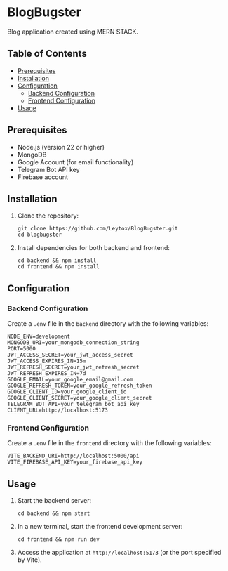 # BlogBugster

Blog application created using MERN STACK. 

## Table of Contents
- [Prerequisites](#prerequisites)
- [Installation](#installation)
- [Configuration](#configuration)
  - [Backend Configuration](#backend-configuration)
  - [Frontend Configuration](#frontend-configuration)
- [Usage](#usage)

## Prerequisites

- Node.js (version 22 or higher)
- MongoDB
- Google Account (for email functionality)
- Telegram Bot API key
- Firebase account

## Installation

1. Clone the repository:
   ```
   git clone https://github.com/Leytox/BlogBugster.git
   cd blogbugster
   ```

2. Install dependencies for both backend and frontend:
   ```
   cd backend && npm install
   cd frontend && npm install
   ```

## Configuration

### Backend Configuration

Create a `.env` file in the `backend` directory with the following variables:

```
NODE_ENV=development
MONGODB_URI=your_mongodb_connection_string
PORT=5000
JWT_ACCESS_SECRET=your_jwt_access_secret
JWT_ACCESS_EXPIRES_IN=15m
JWT_REFRESH_SECRET=your_jwt_refresh_secret
JWT_REFRESH_EXPIRES_IN=7d
GOOGLE_EMAIL=your_google_email@gmail.com
GOOGLE_REFRESH_TOKEN=your_google_refresh_token
GOOGLE_CLIENT_ID=your_google_client_id
GOOGLE_CLIENT_SECRET=your_google_client_secret
TELEGRAM_BOT_API=your_telegram_bot_api_key
CLIENT_URL=http://localhost:5173
```

### Frontend Configuration

Create a `.env` file in the `frontend` directory with the following variables:

```
VITE_BACKEND_URI=http://localhost:5000/api
VITE_FIREBASE_API_KEY=your_firebase_api_key
```

## Usage

1. Start the backend server:
   ```
   cd backend && npm start
   ```

2. In a new terminal, start the frontend development server:
   ```
   cd frontend && npm run dev
   ```

3. Access the application at `http://localhost:5173` (or the port specified by Vite).
